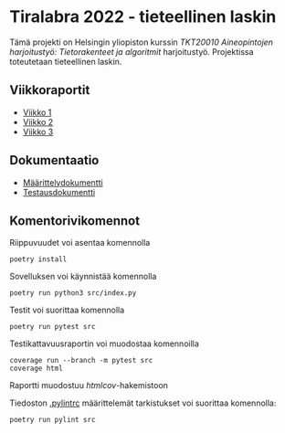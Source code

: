 # Tiralabra 2022 - tieteellinen laskin

Tämä projekti on Helsingin yliopiston kurssin *TKT20010 Aineopintojen harjoitustyö: Tietorakenteet ja algoritmit*  harjoitustyö. Projektissa toteutetaan tieteellinen laskin.

## Viikkoraportit
* [Viikko 1](/dokumentaatio/viikkoraportti_1.md)
* [Viikko 2](/dokumentaatio/viikkoraportti_2.md)
* [Viikko 3](/dokumentaatio/viikkoraportti_3.md)

## Dokumentaatio
* [Määrittelydokumentti](/dokumentaatio/maarittelydokumentti.md)
* [Testausdokumentti](/dokumentaatio/testausdokumentti.md)

## Komentorivikomennot

Riippuvuudet voi asentaa komennolla
```
poetry install
```

Sovelluksen voi käynnistää komennolla
```
poetry run python3 src/index.py
```

Testit voi suorittaa komennolla
```
poetry run pytest src
```

Testikattavuusraportin voi muodostaa komennoilla
```
coverage run --branch -m pytest src
coverage html
```
Raportti muodostuu *htmlcov*-hakemistoon

Tiedoston [.pylintrc](.pylintrc) määrittelemät tarkistukset voi suorittaa komennolla:
```
poetry run pylint src
```
